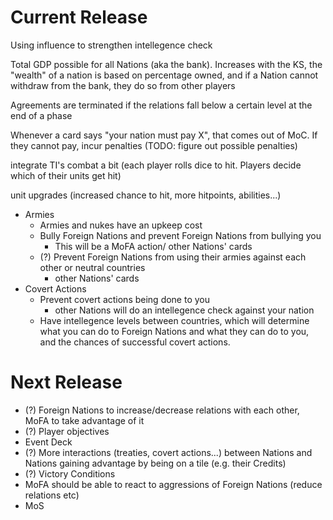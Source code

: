 # Current Release

Using influence to strengthen intellegence check

Total GDP possible for all Nations (aka the bank). Increases with the KS, the "wealth" of a nation is based on percentage owned, and if a Nation cannot withdraw from the bank, they do so from other players

Agreements are terminated if the relations fall below a certain level at the end of a phase

Whenever a card says "your nation must pay X", that comes out of MoC. If they cannot pay, incur penalties (TODO: figure out possible penalties)

integrate TI's combat a bit (each player rolls dice to hit. Players decide which of their units get hit)

unit upgrades (increased chance to hit, more hitpoints, abilities...)

- Armies
    - Armies and nukes have an upkeep cost
    - Bully Foreign Nations and prevent Foreign Nations from bullying you
        - This will be a MoFA action/ other Nations' cards
    - (?) Prevent Foreign Nations from using their armies against each other or neutral countries
        -  other Nations' cards
- Covert Actions
    - Prevent covert actions being done to you
        - other Nations will do an intellegence check against your nation
    - Have intellegence levels between countries, which will determine what you can do to Foreign Nations and what they can do to you, and the chances of successful covert actions.

# Next Release
- (?) Foreign Nations to increase/decrease relations with each other, MoFA to take advantage of it
- (?) Player objectives
- Event Deck
- (?) More interactions (treaties, covert actions...) between Nations and Nations gaining advantage by being on a tile (e.g. their Credits)
- (?) Victory Conditions
- MoFA should be able to react to aggressions of Foreign Nations (reduce relations etc)
- MoS
